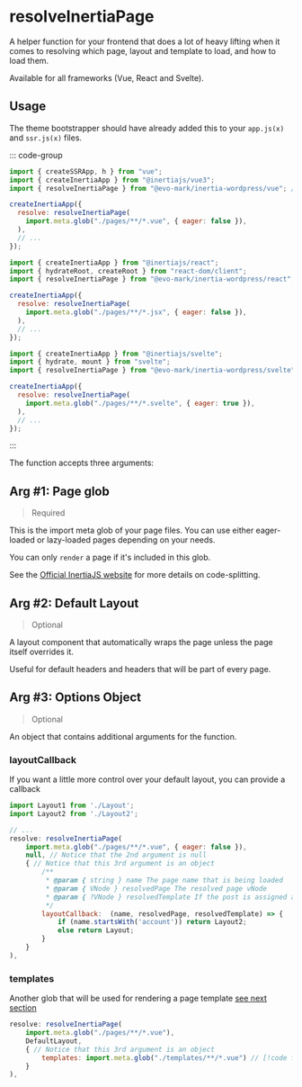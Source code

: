 # resolveInertiaPage

A helper function for your frontend that does a lot of heavy lifting when it comes to resolving which page, layout and template to load, and how to load them.

Available for all frameworks (Vue, React and Svelte).

## Usage

The theme bootstrapper should have already added this to your `app.js(x)` and `ssr.js(x)` files.

::: code-group

```js [Vue]
import { createSSRApp, h } from "vue";
import { createInertiaApp } from "@inertiajs/vue3";
import { resolveInertiaPage } from "@evo-mark/inertia-wordpress/vue"; // [!code focus]

createInertiaApp({
  resolve: resolveInertiaPage(
    import.meta.glob("./pages/**/*.vue", { eager: false }),
  ),
  // ...
});
```

```jsx [React]
import { createInertiaApp } from "@inertiajs/react";
import { hydrateRoot, createRoot } from "react-dom/client";
import { resolveInertiaPage } from "@evo-mark/inertia-wordpress/react"; // [!code focus]

createInertiaApp({
  resolve: resolveInertiaPage(
    import.meta.glob("./pages/**/*.jsx", { eager: false }),
  ),
  // ...
});
```

```js [Svelte]
import { createInertiaApp } from "@inertiajs/svelte";
import { hydrate, mount } from "svelte";
import { resolveInertiaPage } from "@evo-mark/inertia-wordpress/svelte"; // [!code focus]

createInertiaApp({
  resolve: resolveInertiaPage(
    import.meta.glob("./pages/**/*.svelte", { eager: true }),
  ),
  // ...
});
```

:::

The function accepts three arguments:

## Arg #1: Page glob

> Required

This is the import meta glob of your page files. You can use either eager-loaded or lazy-loaded pages depending on your needs.

You can only `render` a page if it's included in this glob.

See the [Official InertiaJS website](https://inertiajs.com/code-splitting) for more details on code-splitting.

## Arg #2: Default Layout

> Optional

A layout component that automatically wraps the page unless the page itself overrides it.

Useful for default headers and headers that will be part of every page.

## Arg #3: Options Object

> Optional

An object that contains additional arguments for the function.

### layoutCallback

If you want a little more control over your default layout, you can provide a callback

```js
import Layout1 from './Layout';
import Layout2 from './Layout2';

// ...
resolve: resolveInertiaPage(
    import.meta.glob("./pages/**/*.vue", { eager: false }),
    null, // Notice that the 2nd argument is null
    { // Notice that this 3rd argument is an object
        /**
         * @param { string } name The page name that is being loaded
         * @param { VNode } resolvedPage The resolved page vNode
         * @param { ?VNode } resolvedTemplate If the post is assigned a template, the resolved vNode
         */
        layoutCallback:  (name, resolvedPage, resolvedTemplate) => {
            if (name.startsWith('account')) return Layout2;
            else return Layout;
        }
    }
),
```

### templates

Another glob that will be used for rendering a page template [see next section](/inertia-wordpress/templates)

```js
resolve: resolveInertiaPage(
    import.meta.glob("./pages/**/*.vue"),
    DefaultLayout,
    { // Notice that this 3rd argument is an object
        templates: import.meta.glob("./templates/**/*.vue") // [!code focus]
    }
),
```

